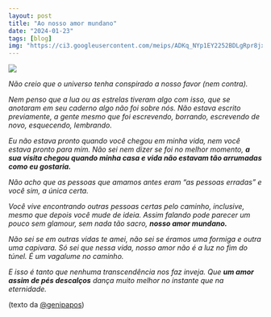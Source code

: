 ```yaml
---
layout: post
title: "Ao nosso amor mundano"
date: "2024-01-23"
tags: [blog]
img: "https://ci3.googleusercontent.com/meips/ADKq_NYp1EY2252BDLgRpr8jx9_0BgGRYljiUbIYUEtHIDOT909vmgIVkGZDVBPKiZ1_BRcomvpVYlHBDfPkzpIv9nr7Z1KRE2V9yKuRTlLsj43xgyuCarumR-KLc4rBGttijsJ7nxGHUGnBDy0jFDQFD4cvidaSmtvyO-fHZ__nKHGyB2v7g83emA2sA5h3B0KVLcmiw8fuFJ02Ir4vWXDNXOC7N_o6aP51JlofjR0ylyTb-6YDG5olYmNHGBaCsPcbf8YHLWm6rQnxPVOAQmgtwWkkcN_RdMF80pNf7-Ul=s0-d-e1-ft"
---
```


![](https://ci3.googleusercontent.com/meips/ADKq_NYp1EY2252BDLgRpr8jx9_0BgGRYljiUbIYUEtHIDOT909vmgIVkGZDVBPKiZ1_BRcomvpVYlHBDfPkzpIv9nr7Z1KRE2V9yKuRTlLsj43xgyuCarumR-KLc4rBGttijsJ7nxGHUGnBDy0jFDQFD4cvidaSmtvyO-fHZ__nKHGyB2v7g83emA2sA5h3B0KVLcmiw8fuFJ02Ir4vWXDNXOC7N_o6aP51JlofjR0ylyTb-6YDG5olYmNHGBaCsPcbf8YHLWm6rQnxPVOAQmgtwWkkcN_RdMF80pNf7-Ul=s0-d-e1-ft)

_Não creio que o universo tenha conspirado a nosso favor (nem contra)._  
  
_Nem penso que a lua ou as estrelas tiveram algo com isso, que se anotaram em seu caderno algo não foi sobre nós. Não estava escrito previamente, a gente mesmo que foi escrevendo, borrando, escrevendo de novo, esquecendo, lembrando._  
  
_Eu não estava pronto quando você chegou em minha vida, nem você estava pronto para mim. Não sei nem dizer se foi no melhor momento,_ _**a sua visita chegou quando minha casa e vida não estavam tão arrumadas como eu gostaria.**_  
  
_Não acho que as pessoas que amamos antes eram “as pessoas erradas” e você sim, a única certa._  
  
_Você vive encontrando outras pessoas certas pelo caminho, inclusive, mesmo que depois você mude de ideia. Assim falando pode parecer um pouco sem glamour, sem nada tão sacro,_ _**nosso amor mundano.**_  
  
_Não sei se em outras vidas te amei, não sei se éramos uma formiga e outra uma capivara. Só sei que nessa vida, nosso amor não é a luz no fim do túnel. É um vagalume no caminho._  
  
_E isso é tanto que nenhuma transcendência nos faz inveja. 
Que_ _**um amor assim de pés descalços**_ _dança muito melhor no instante que na eternidade._

(texto da  [@genipapos](https://www.instagram.com/genipapos/))
